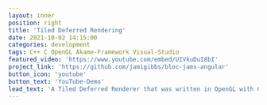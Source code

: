 ```yaml
---
layout: inner
position: right
title: 'Tiled Deferred Rendering'
date: 2021-10-02 14:15:00
categories: development
tags: C++ C OpenGL Akame-Framework Visual-Studio
featured_video: 'https://www.youtube.com/embed/UIVkuDuI8bI'
project_link: 'https://github.com/jamigibbs/bloc-jams-angular'
button_icon: 'youtube'
button_text: 'YouTube-Demo'
lead_text: 'A Tiled Deferred Renderer that was written in OpenGL with Compute Shader.'
---
```


